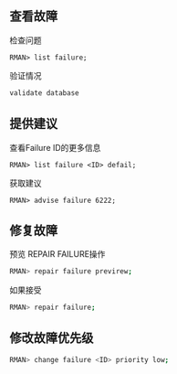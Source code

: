 ## 查看故障

检查问题

```
RMAN> list failure;
```

验证情况

```bash
validate database
```

## 提供建议

查看Failure ID的更多信息

```
RMAN> list failure <ID> defail;
```

获取建议

```
RMAN> advise failure 6222;
```

## 修复故障

预览 REPAIR FAILURE操作

```bash
RMAN> repair failure previrew;
```

如果接受

```bash
RMAN> repair failure;
```

## 修改故障优先级

```bash
RMAN> change failure <ID> priority low;
```

